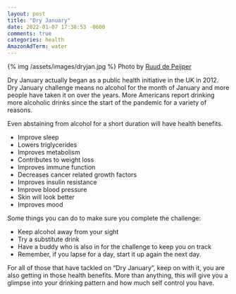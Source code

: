 ```yaml
---
layout: post
title: "Dry January"
date: 2022-01-07 17:38:53 -0600
comments: true
categories: health
AmazonAdTerm: water
---
```


{% img /assets/images/dryjan.jpg %}
Photo by <a href="https://unsplash.com/@ruud_exploor?utm_source=unsplash&utm_medium=referral&utm_content=creditCopyText">Ruud de Peijper</a>

Dry January actually began as a public health initiative in the UK in 2012. Dry January challenge means no alcohol for the month of January and more people have taken it on over the years. More Americans report drinking more alcoholic drinks since the start of the pandemic for a variety of reasons.

Even abstaining from alcohol for a short duration will have health benefits.

- Improve sleep
- Lowers triglycerides
- Improves metabolism
- Contributes to weight loss
- Improves immune function
- Decreases cancer related growth factors
- Improves insulin resistance
- Improve blood pressure
- Skin will look better
- Improves mood

Some things you can do to make sure you complete the challenge:

- Keep alcohol away from your sight
- Try a substitute drink
- Have a buddy who is also in for the challenge to keep you on track
- Remember, if you lapse for a day, start it up again the next day.

For all of those that have tackled on “Dry January”, keep on with it, you are also getting in those health benefits.  More than anything, this will give you a glimpse into your drinking pattern and how much self control you have.
